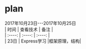 # plan

2017年10月23日---2017年10月25日     
| 时间 | 查看技术 |  备注 |   
| :----: | :----: | :----: |     
| 23日 | Express学习 |框架原理，结构|  
 

